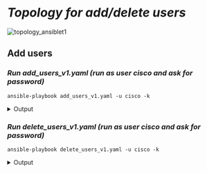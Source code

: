 
# ***Topology for add/delete users***

![topology_ansiblet1](https://user-images.githubusercontent.com/50756076/58367722-a2c46780-7ee2-11e9-83c0-2cfe1c9e01cd.jpg)

## Add users

### ***Run add_users_v1.yaml (run as user cisco and ask for password)***
```
ansible-playbook add_users_v1.yaml -u cisco -k
```
<details>
<summary>Output</summary>
<pre>

PLAY [Routers] *******************************************************************************************************************

TASK [Add users cli] *************************************************************************************************************
changed: [R10]
changed: [R4]
changed: [R1]
changed: [R7]
changed: [R2]
changed: [R3]
changed: [R8]
changed: [R5]
changed: [R9]
changed: [R6]

TASK [Show users] ****************************************************************************************************************
ok: [R10]
ok: [R1]
ok: [R7]
ok: [R4]
ok: [R2]
ok: [R8]
ok: [R3]
ok: [R5]
ok: [R9]
ok: [R6]

TASK [debug] *********************************************************************************************************************
ok: [R7] => {
    "user.stdout_lines": [
        [
            "username cisco privilege 15 secret 5 $1$JhMs$md2lzXu6XVeRCpqf7Fkxj0",
            "username krzys privilege 15 secret 5 $1$xPEr$L0/2HtroxrIx/pKhRbfQe1",
            "username maciek privilege 15 secret 5 $1$4J4C$WHvkmpho/OFJ3eejotrUE1",
            "username adam privilege 15 secret 5 $1$4kcA$9Nj/hsXSrvrRLWu47KLLQ0",
            "username ola privilege 15 secret 5 $1$C4dh$jxEbth2oaH.1NYdFf6jSl."
        ]
    ]
}
ok: [R2] => {
    "user.stdout_lines": [
        [
            "username cisco privilege 15 secret 5 $1$OM/E$VswczdJwbqvFfLcthiGaA0",
            "username krzys privilege 15 secret 5 $1$dhWR$4sIbkz011mAEcZ95KY5yY1",
            "username maciek privilege 15 secret 5 $1$F3at$LFjRc5GkhkN5yuYwiTNWA0",
            "username adam privilege 15 secret 5 $1$jGX.$H6ULOfv5PeDHvJSv1DSfZ0",
            "username ola privilege 15 secret 5 $1$CO5v$.2cfE63OjszLvUUrRSyVh."
        ]
    ]
}
ok: [R10] => {
    "user.stdout_lines": [
        [
            "username cisco privilege 15 secret 5 $1$eZ7H$Q.5UxpjUWNDKZde3mdhO/0",
            "username krzys privilege 15 secret 5 $1$EGF2$IqRapRvy1LA8kqalPSfBG/",
            "username maciek privilege 15 secret 5 $1$YEVV$5QKwo/MdKxDU2csvdp4.f.",
            "username adam privilege 15 secret 5 $1$pTnX$4Fr5UJIr8.Pby5mlJAusu0",
            "username ola privilege 15 secret 5 $1$A/P7$8vOH2txw/ZzOMB8E2/67q0"
        ]
    ]
}
ok: [R1] => {
    "user.stdout_lines": [
        [
            "username cisco privilege 15 secret 5 $1$jlv/$wuFQnbRy0H.IKbFKHMM2p0",
            "username krzys privilege 15 secret 5 $1$vHcT$mU6WY7HNauJUW5jeXkZXl1",
            "username maciek privilege 15 secret 5 $1$w/Xj$ZcO0jcYm09UDNxTHwWHSO.",
            "username adam privilege 15 secret 5 $1$91x8$Lwe5HG3kLn3qQtHorRtuX/",
            "username ola privilege 15 secret 5 $1$WP7r$h8hKRJxik41ECYNidIh/4."
        ]
    ]
}
ok: [R4] => {
    "user.stdout_lines": [
        [
            "username cisco privilege 15 secret 5 $1$DHza$H4oU0u./egj/KzgYJvr0f0",
            "username krzys privilege 15 secret 5 $1$JzHh$rTN1PWn77rvbMhe4o/hy60",
            "username maciek privilege 15 secret 5 $1$FGtj$wVh3GTqAFK0BuH5q7oTmu/",
            "username adam privilege 15 secret 5 $1$2G90$hfdh96.pkVgOuxG6cW95R1",
            "username ola privilege 15 secret 5 $1$9kH5$0r4ibC2YM6cKH4XCAAOOZ1"
        ]
    ]
}
ok: [R8] => {
    "user.stdout_lines": [
        [
            "username cisco privilege 15 secret 5 $1$yO1.$MgFUekXeDqii/gEaBn2CY.",
            "username krzys privilege 15 secret 5 $1$/3/9$1XFGPp9vKd3MfASGexNGw1",
            "username maciek privilege 15 secret 5 $1$HmUQ$AQJhqwQdh9ymMZpbQGH4E.",
            "username adam privilege 15 secret 5 $1$5n8g$e.Nu3HOqchn2k3FgdSCLS/",
            "username ola privilege 15 secret 5 $1$/OiD$/4cLoSsjluAKJ7kX2xD0S/"
        ]
    ]
}
ok: [R3] => {
    "user.stdout_lines": [
        [
            "username cisco privilege 15 secret 5 $1$HDq2$f29x7e9ll.pyz9hjX2Z780",
            "username krzys privilege 15 secret 5 $1$EAdo$BtUCQYkiB6rlzAzifdQ0Z0",
            "username maciek privilege 15 secret 5 $1$dKQq$AULAqYHwC/Jjmqe9K/W8o0",
            "username adam privilege 15 secret 5 $1$XXit$PqZtPEk1C7/z7Tb4yp.RS.",
            "username ola privilege 15 secret 5 $1$me7w$DkN1qNlWIl.7qtqzYrzXH/"
        ]
    ]
}
ok: [R9] => {
    "user.stdout_lines": [
        [
            "username cisco privilege 15 secret 5 $1$0bV9$xDMQTI4dExOAGGqgzXQlH1",
            "username krzys privilege 15 secret 5 $1$drGJ$MvMU0DBJ.q/g2YnLw/NZp/",
            "username maciek privilege 15 secret 5 $1$Lk9d$/rMwpOl67/PG5ftKXWi8B0",
            "username adam privilege 15 secret 5 $1$YPAR$CfGnkTUjCxHnEKLKNgR1B/",
            "username ola privilege 15 secret 5 $1$pERu$qTcXsylA95fgbwFPdnSn7."
        ]
    ]
}
ok: [R6] => {
    "user.stdout_lines": [
        [
            "username cisco privilege 15 secret 5 $1$THAT$mLkSL8YaedYLY9to53PCf/",
            "username krzys privilege 15 secret 5 $1$0AEa$QQgDlO9mHm3TjHXWUVah.1",
            "username maciek privilege 15 secret 5 $1$w8uw$E5auK4sjWoqsyqPkWmNn2/",
            "username adam privilege 15 secret 5 $1$HumZ$I0oFDe2mVWqrHOcHKRIYl1",
            "username ola privilege 15 secret 5 $1$.PmB$GoqzDm1Glw9B5hVgUk8He0"
        ]
    ]
}
ok: [R5] => {
    "user.stdout_lines": [
        [
            "username cisco privilege 15 secret 5 $1$/Flb$0INw3P4/rIsWgp1feJnJo/",
            "username krzys privilege 15 secret 5 $1$BEq8$rRCf2TahEv7Va1lzBcbEE1",
            "username maciek privilege 15 secret 5 $1$yrA.$8ORI7kyLX5SmReir3MYhT1",
            "username adam privilege 15 secret 5 $1$nnTH$lV8MizjLY3lJn.44l5bIV1",
            "username ola privilege 15 secret 5 $1$Q865$PdlEqmPtGvB8TKnfhkjj/1"
        ]
    ]
}

TASK [Save running-config] *******************************************************************************************************
changed: [R10]
changed: [R4]
changed: [R1]
changed: [R2]
changed: [R7]
changed: [R3]
changed: [R5]
changed: [R8]
changed: [R6]
changed: [R9]

TASK [Compare startup to running-config] *****************************************************************************************
ok: [R10]
ok: [R4]
ok: [R1]
ok: [R7]
ok: [R2]
ok: [R8]
ok: [R3]
ok: [R9]
ok: [R5]
ok: [R6]

PLAY RECAP ***********************************************************************************************************************
R1                         : ok=5    changed=2    unreachable=0    failed=0    skipped=0    rescued=0    ignored=0
R10                        : ok=5    changed=2    unreachable=0    failed=0    skipped=0    rescued=0    ignored=0
R2                         : ok=5    changed=2    unreachable=0    failed=0    skipped=0    rescued=0    ignored=0
R3                         : ok=5    changed=2    unreachable=0    failed=0    skipped=0    rescued=0    ignored=0
R4                         : ok=5    changed=2    unreachable=0    failed=0    skipped=0    rescued=0    ignored=0
R5                         : ok=5    changed=2    unreachable=0    failed=0    skipped=0    rescued=0    ignored=0
R6                         : ok=5    changed=2    unreachable=0    failed=0    skipped=0    rescued=0    ignored=0
R7                         : ok=5    changed=2    unreachable=0    failed=0    skipped=0    rescued=0    ignored=0
R8                         : ok=5    changed=2    unreachable=0    failed=0    skipped=0    rescued=0    ignored=0
R9                         : ok=5    changed=2    unreachable=0    failed=0    skipped=0    rescued=0    ignored=0

</pre>
</details>

### ***Run delete_users_v1.yaml (run as user cisco and ask for password)***
```
ansible-playbook delete_users_v1.yaml -u cisco -k
```
<details>
<summary>Output</summary>
<pre>

PLAY [Routers] *******************************************************************************************************************

TASK [Delete users cli] **********************************************************************************************************
changed: [R10]
changed: [R4]
changed: [R7]
changed: [R1]
changed: [R2]
changed: [R3]
changed: [R8]
changed: [R5]
changed: [R9]
changed: [R6]

TASK [Show users] ****************************************************************************************************************
ok: [R10]
ok: [R4]
ok: [R1]
ok: [R2]
ok: [R7]
ok: [R3]
ok: [R8]
ok: [R9]
ok: [R5]
ok: [R6]

TASK [debug] *********************************************************************************************************************
ok: [R10] => {
    "user.stdout_lines": [
        [
            "username cisco privilege 15 secret 5 $1$eZ7H$Q.5UxpjUWNDKZde3mdhO/0"
        ]
    ]
}
ok: [R1] => {
    "user.stdout_lines": [
        [
            "username cisco privilege 15 secret 5 $1$jlv/$wuFQnbRy0H.IKbFKHMM2p0"
        ]
    ]
}
ok: [R7] => {
    "user.stdout_lines": [
        [
            "username cisco privilege 15 secret 5 $1$JhMs$md2lzXu6XVeRCpqf7Fkxj0"
        ]
    ]
}
ok: [R2] => {
    "user.stdout_lines": [
        [
            "username cisco privilege 15 secret 5 $1$OM/E$VswczdJwbqvFfLcthiGaA0"
        ]
    ]
}
ok: [R4] => {
    "user.stdout_lines": [
        [
            "username cisco privilege 15 secret 5 $1$DHza$H4oU0u./egj/KzgYJvr0f0"
        ]
    ]
}
ok: [R3] => {
    "user.stdout_lines": [
        [
            "username cisco privilege 15 secret 5 $1$HDq2$f29x7e9ll.pyz9hjX2Z780"
        ]
    ]
}
ok: [R8] => {
    "user.stdout_lines": [
        [
            "username cisco privilege 15 secret 5 $1$yO1.$MgFUekXeDqii/gEaBn2CY."
        ]
    ]
}
ok: [R5] => {
    "user.stdout_lines": [
        [
            "username cisco privilege 15 secret 5 $1$/Flb$0INw3P4/rIsWgp1feJnJo/"
        ]
    ]
}
ok: [R9] => {
    "user.stdout_lines": [
        [
            "username cisco privilege 15 secret 5 $1$0bV9$xDMQTI4dExOAGGqgzXQlH1"
        ]
    ]
}
ok: [R6] => {
    "user.stdout_lines": [
        [
            "username cisco privilege 15 secret 5 $1$THAT$mLkSL8YaedYLY9to53PCf/"
        ]
    ]
}

TASK [Save running-config] *******************************************************************************************************
changed: [R10]
changed: [R7]
changed: [R1]
changed: [R4]
changed: [R2]
changed: [R3]
changed: [R8]
changed: [R5]
changed: [R9]
changed: [R6]

TASK [Compare startup to running-config] *****************************************************************************************
ok: [R10]
ok: [R4]
ok: [R1]
ok: [R7]
ok: [R2]
ok: [R3]
ok: [R8]
ok: [R9]
ok: [R5]
ok: [R6]

PLAY RECAP ***********************************************************************************************************************
R1                         : ok=5    changed=2    unreachable=0    failed=0    skipped=0    rescued=0    ignored=0
R10                        : ok=5    changed=2    unreachable=0    failed=0    skipped=0    rescued=0    ignored=0
R2                         : ok=5    changed=2    unreachable=0    failed=0    skipped=0    rescued=0    ignored=0
R3                         : ok=5    changed=2    unreachable=0    failed=0    skipped=0    rescued=0    ignored=0
R4                         : ok=5    changed=2    unreachable=0    failed=0    skipped=0    rescued=0    ignored=0
R5                         : ok=5    changed=2    unreachable=0    failed=0    skipped=0    rescued=0    ignored=0
R6                         : ok=5    changed=2    unreachable=0    failed=0    skipped=0    rescued=0    ignored=0
R7                         : ok=5    changed=2    unreachable=0    failed=0    skipped=0    rescued=0    ignored=0
R8                         : ok=5    changed=2    unreachable=0    failed=0    skipped=0    rescued=0    ignored=0
R9                         : ok=5    changed=2    unreachable=0    failed=0    skipped=0    rescued=0    ignored=0

</pre>
</details>
